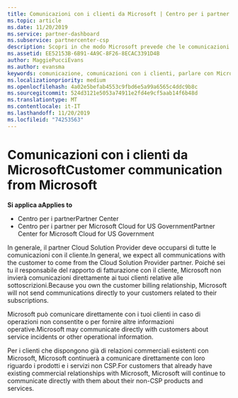 ```yaml
---
title: Comunicazioni con i clienti da Microsoft | Centro per i partner
ms.topic: article
ms.date: 11/20/2019
ms.service: partner-dashboard
ms.subservice: partnercenter-csp
description: Scopri in che modo Microsoft prevede che le comunicazioni dei clienti vengano eseguite tra clienti e partner nel programma Cloud Solution Provider.
ms.assetid: EE52153B-6B91-4A9C-8F26-8ECAC3391D4B
author: MaggiePucciEvans
ms.author: evansma
keywords: comunicazione, comunicazioni con i clienti, parlare con Microsoft
ms.localizationpriority: medium
ms.openlocfilehash: 4a02e5befab4553c9fbd6e5a99a6565c4ddc9b8c
ms.sourcegitcommit: 524d3121e5053a74911e2fd4e9cf5aab14f6b48d
ms.translationtype: MT
ms.contentlocale: it-IT
ms.lasthandoff: 11/20/2019
ms.locfileid: "74253563"
---
```

# <a name="customer-communication-from-microsoft"></a><span data-ttu-id="6a633-104">Comunicazioni con i clienti da Microsoft</span><span class="sxs-lookup"><span data-stu-id="6a633-104">Customer communication from Microsoft</span></span>

<span data-ttu-id="6a633-105">**Si applica a**</span><span class="sxs-lookup"><span data-stu-id="6a633-105">**Applies to**</span></span>

-  <span data-ttu-id="6a633-106">Centro per i partner</span><span class="sxs-lookup"><span data-stu-id="6a633-106">Partner Center</span></span>
-  <span data-ttu-id="6a633-107">Centro per i partner per Microsoft Cloud for US Government</span><span class="sxs-lookup"><span data-stu-id="6a633-107">Partner Center for Microsoft Cloud for US Government</span></span>


<span data-ttu-id="6a633-108">In generale, il partner Cloud Solution Provider deve occuparsi di tutte le comunicazioni con il cliente.</span><span class="sxs-lookup"><span data-stu-id="6a633-108">In general, we expect all communications with the customer to come from the Cloud Solution Provider partner.</span></span> <span data-ttu-id="6a633-109">Poiché sei tu il responsabile del rapporto di fatturazione con il cliente, Microsoft non invierà comunicazioni direttamente ai tuoi clienti relative alle sottoscrizioni.</span><span class="sxs-lookup"><span data-stu-id="6a633-109">Because you own the customer billing relationship, Microsoft will not send communications directly to your customers related to their subscriptions.</span></span>

<span data-ttu-id="6a633-110">Microsoft può comunicare direttamente con i tuoi clienti in caso di operazioni non consentite o per fornire altre informazioni operative.</span><span class="sxs-lookup"><span data-stu-id="6a633-110">Microsoft may communicate directly with customers about service incidents or other operational information.</span></span>

<span data-ttu-id="6a633-111">Per i clienti che dispongono già di relazioni commerciali esistenti con Microsoft, Microsoft continuerà a comunicare direttamente con loro riguardo i prodotti e i servizi non CSP.</span><span class="sxs-lookup"><span data-stu-id="6a633-111">For customers that already have existing commercial relationships with Microsoft, Microsoft will continue to communicate directly with them about their non-CSP products and services.</span></span>

 

 



